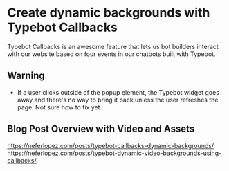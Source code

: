 # Create dynamic backgrounds with Typebot Callbacks

Typebot Callbacks is an awesome feature that lets us bot builders interact with our website based on four events in our chatbots built with Typebot. 

## Warning

- If a user clicks outside of the popup element, the Typebot widget goes away and there's no way to bring it back unless the user refreshes the page. Not sure how to fix yet.

## Blog Post Overview with Video and Assets

https://neferlopez.com/posts/typebot-callbacks-dynamic-backgrounds/
https://neferlopez.com/posts/typebot-dynamic-video-backgrounds-using-callbacks/
